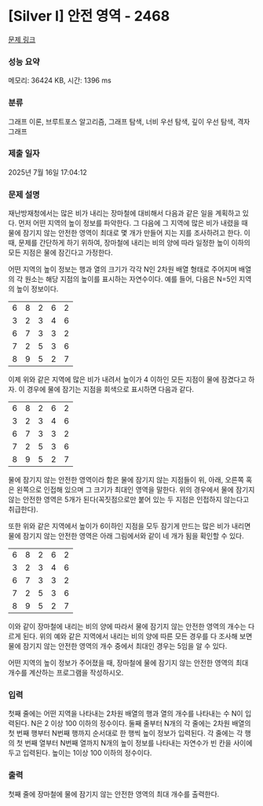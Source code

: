 # [Silver I] 안전 영역 - 2468 

[문제 링크](https://www.acmicpc.net/problem/2468) 

### 성능 요약

메모리: 36424 KB, 시간: 1396 ms

### 분류

그래프 이론, 브루트포스 알고리즘, 그래프 탐색, 너비 우선 탐색, 깊이 우선 탐색, 격자 그래프

### 제출 일자

2025년 7월 16일 17:04:12

### 문제 설명

<p>재난방재청에서는 많은 비가 내리는 장마철에 대비해서 다음과 같은 일을 계획하고 있다. 먼저 어떤 지역의 높이 정보를 파악한다. 그 다음에 그 지역에 많은 비가 내렸을 때 물에 잠기지 않는 안전한 영역이 최대로 몇 개가 만들어 지는 지를 조사하려고 한다. 이때, 문제를 간단하게 하기 위하여, 장마철에 내리는 비의 양에 따라 일정한 높이 이하의 모든 지점은 물에 잠긴다고 가정한다.</p>

<p>어떤 지역의 높이 정보는 행과 열의 크기가 각각 N인 2차원 배열 형태로 주어지며 배열의 각 원소는 해당 지점의 높이를 표시하는 자연수이다. 예를 들어, 다음은 N=5인 지역의 높이 정보이다.</p>

<table class="table table-bordered table-center-20 td-center">
	<tbody>
		<tr>
			<td>6</td>
			<td>8</td>
			<td>2</td>
			<td>6</td>
			<td>2</td>
		</tr>
		<tr>
			<td>3</td>
			<td>2</td>
			<td>3</td>
			<td>4</td>
			<td>6</td>
		</tr>
		<tr>
			<td>6</td>
			<td>7</td>
			<td>3</td>
			<td>3</td>
			<td>2</td>
		</tr>
		<tr>
			<td>7</td>
			<td>2</td>
			<td>5</td>
			<td>3</td>
			<td>6</td>
		</tr>
		<tr>
			<td>8</td>
			<td>9</td>
			<td>5</td>
			<td>2</td>
			<td>7</td>
		</tr>
	</tbody>
</table>

<p>이제 위와 같은 지역에 많은 비가 내려서 높이가 4 이하인 모든 지점이 물에 잠겼다고 하자. 이 경우에 물에 잠기는 지점을 회색으로 표시하면 다음과 같다. </p>

<table class="table table-bordered table-center-20 td-center">
	<tbody>
		<tr>
			<td>6</td>
			<td>8</td>
			<td class="bg-2468">2</td>
			<td>6</td>
			<td class="bg-2468">2</td>
		</tr>
		<tr>
			<td class="bg-2468">3</td>
			<td class="bg-2468">2</td>
			<td class="bg-2468">3</td>
			<td class="bg-2468">4</td>
			<td>6</td>
		</tr>
		<tr>
			<td>6</td>
			<td>7</td>
			<td class="bg-2468">3</td>
			<td class="bg-2468">3</td>
			<td class="bg-2468">2</td>
		</tr>
		<tr>
			<td>7</td>
			<td class="bg-2468">2</td>
			<td>5</td>
			<td class="bg-2468">3</td>
			<td>6</td>
		</tr>
		<tr>
			<td>8</td>
			<td>9</td>
			<td>5</td>
			<td class="bg-2468">2</td>
			<td>7</td>
		</tr>
	</tbody>
</table>

<p>물에 잠기지 않는 안전한 영역이라 함은 물에 잠기지 않는 지점들이 위, 아래, 오른쪽 혹은 왼쪽으로 인접해 있으며 그 크기가 최대인 영역을 말한다. 위의 경우에서 물에 잠기지 않는 안전한 영역은 5개가 된다(꼭짓점으로만 붙어 있는 두 지점은 인접하지 않는다고 취급한다). </p>

<p>또한 위와 같은 지역에서 높이가 6이하인 지점을 모두 잠기게 만드는 많은 비가 내리면 물에 잠기지 않는 안전한 영역은 아래 그림에서와 같이 네 개가 됨을 확인할 수 있다. </p>

<table class="table table-bordered table-center-20 td-center">
	<tbody>
		<tr>
			<td class="bg-2468">6</td>
			<td>8</td>
			<td class="bg-2468">2</td>
			<td class="bg-2468">6</td>
			<td class="bg-2468">2</td>
		</tr>
		<tr>
			<td class="bg-2468">3</td>
			<td class="bg-2468">2</td>
			<td class="bg-2468">3</td>
			<td class="bg-2468">4</td>
			<td class="bg-2468">6</td>
		</tr>
		<tr>
			<td class="bg-2468">6</td>
			<td>7</td>
			<td class="bg-2468">3</td>
			<td class="bg-2468">3</td>
			<td class="bg-2468">2</td>
		</tr>
		<tr>
			<td>7</td>
			<td class="bg-2468">2</td>
			<td class="bg-2468">5</td>
			<td class="bg-2468">3</td>
			<td class="bg-2468">6</td>
		</tr>
		<tr>
			<td>8</td>
			<td>9</td>
			<td class="bg-2468">5</td>
			<td class="bg-2468">2</td>
			<td>7</td>
		</tr>
	</tbody>
</table>

<p>이와 같이 장마철에 내리는 비의 양에 따라서 물에 잠기지 않는 안전한 영역의 개수는 다르게 된다. 위의 예와 같은 지역에서 내리는 비의 양에 따른 모든 경우를 다 조사해 보면 물에 잠기지 않는 안전한 영역의 개수 중에서 최대인 경우는 5임을 알 수 있다. </p>

<p>어떤 지역의 높이 정보가 주어졌을 때, 장마철에 물에 잠기지 않는 안전한 영역의 최대 개수를 계산하는 프로그램을 작성하시오. </p>

### 입력 

 <p>첫째 줄에는 어떤 지역을 나타내는 2차원 배열의 행과 열의 개수를 나타내는 수 N이 입력된다. N은 2 이상 100 이하의 정수이다. 둘째 줄부터 N개의 각 줄에는 2차원 배열의 첫 번째 행부터 N번째 행까지 순서대로 한 행씩 높이 정보가 입력된다. 각 줄에는 각 행의 첫 번째 열부터 N번째 열까지 N개의 높이 정보를 나타내는 자연수가 빈 칸을 사이에 두고 입력된다. 높이는 1이상 100 이하의 정수이다.</p>

### 출력 

 <p>첫째 줄에 장마철에 물에 잠기지 않는 안전한 영역의 최대 개수를 출력한다.</p>

